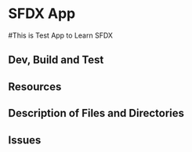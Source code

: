 # SFDX  App
 #This is Test App to Learn  SFDX
## Dev, Build and Test


## Resources


## Description of Files and Directories


## Issues


